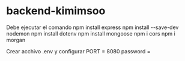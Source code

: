 # backend-kimimsoo

Debe ejecutar el comando
npm install express
npm install --save-dev nodemon
npm install dotenv
npm install mongoose
npm i cors
npm i morgan

Crear acchivo .env y configurar
PORT = 8080
password = 